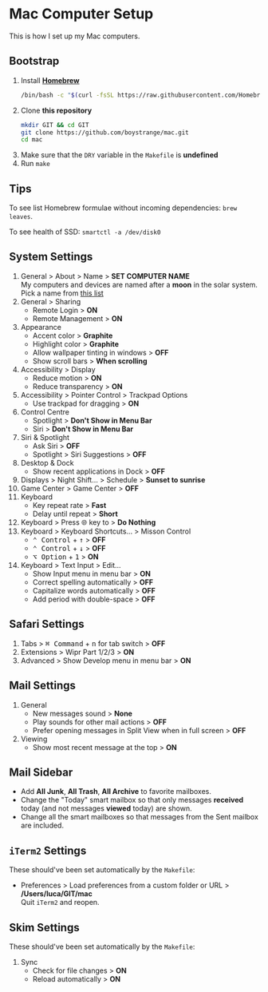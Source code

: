 # Mac Computer Setup

This is how I set up my Mac computers.

## Bootstrap

1. Install **[Homebrew](https://brew.sh)**
   ``` bash
   /bin/bash -c "$(curl -fsSL https://raw.githubusercontent.com/Homebrew/install/HEAD/install.sh)"
   ```
2. Clone **this repository**
   ```bash
   mkdir GIT && cd GIT
   git clone https://github.com/boystrange/mac.git
   cd mac
   ```
3. Make sure that the `DRY` variable in the `Makefile` is **undefined**
4. Run `make`

## Tips

To see list Homebrew formulae without incoming dependencies: `brew
leaves`.

To see health of SSD: `smartctl -a /dev/disk0`

## System Settings

1. General > About > Name > **SET COMPUTER NAME**  
   My computers and devices are named after a **moon** in the solar
   system. Pick a name from [this
   list](https://en.wikipedia.org/wiki/List_of_natural_satellites)
2. General > Sharing
   * Remote Login > **ON**
   * Remote Management > **ON**
3. Appearance
   * Accent color > **Graphite**
   * Highlight color > **Graphite**
   * Allow wallpaper tinting in windows > **OFF**
   * Show scroll bars > **When scrolling**
4. Accessibility > Display
   * Reduce motion > **ON**
   * Reduce transparency > **ON**
5. Accessibility > Pointer Control > Trackpad Options
   * Use trackpad for dragging > **ON**
6. Control Centre
   * Spotlight > **Don't Show in Menu Bar**
   * Siri > **Don't Show in Menu Bar**
7. Siri & Spotlight
   * Ask Siri > **OFF**
   * Spotlight > Siri Suggestions > **OFF**
8. Desktop & Dock
   * Show recent applications in Dock > **OFF**
9. Displays > Night Shift... > Schedule > **Sunset to sunrise**
10. Game Center > Game Center > **OFF**
11. Keyboard
	* Key repeat rate > **Fast**
	* Delay until repeat > **Short**
12. Keyboard > Press 🌐 key to > **Do Nothing**
13. Keyboard > Keyboard Shortcuts... > Misson Control
	* <kbd>⌃ Control</kbd> + <kbd>↑</kbd> > **OFF**
	* <kbd>⌃ Control</kbd> + <kbd>↓</kbd> > **OFF**
	* <kbd>⌥ Option</kbd> + <kbd>1</kbd> > **ON**
14. Keyboard > Text Input > Edit...
    * Show Input menu in menu bar > **ON**
	* Correct spelling automatically > **OFF**
	* Capitalize words automatically > **OFF**
	* Add period with double-space > **OFF**

## Safari Settings

1. Tabs > <kbd>⌘ Command</kbd> + <kbd>n</kbd> for tab switch > **OFF**
2. Extensions > Wipr Part 1/2/3 > **ON**
3. Advanced > Show Develop menu in menu bar > **ON**

## Mail Settings

1. General
   * New messages sound > **None**
   * Play sounds for other mail actions > **OFF**
   * Prefer opening messages in Split View when in full screen > **OFF**
2. Viewing
   * Show most recent message at the top > **ON**

## Mail Sidebar

* Add **All Junk**, **All Trash**, **All Archive** to favorite mailboxes.
* Change the "Today" smart mailbox so that only messages
  **received** today (and not messages **viewed** today) are shown.
* Change all the smart mailboxes so that messages from the Sent
  mailbox are included.

## `iTerm2` Settings

These should've been set automatically by the `Makefile`:

* Preferences > Load preferences from a custom folder or URL > **/Users/luca/GIT/mac**  
  Quit `iTerm2` and reopen.

## Skim Settings

These should've been set automatically by the `Makefile`:

1. Sync
   * Check for file changes > **ON**
   * Reload automatically > **ON**

